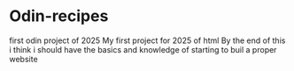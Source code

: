 # Odin-recipes
first odin project of 2025
My first project for 2025 of html
By the end of this i think i should have the basics and knowledge of starting to buil
a proper website
